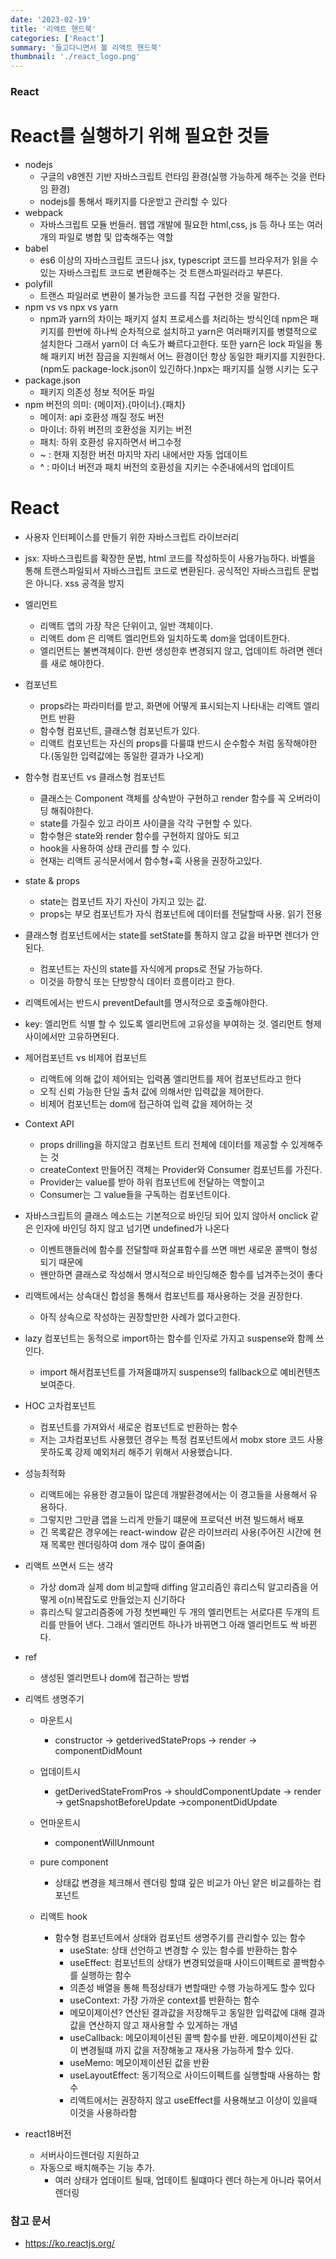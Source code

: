 ```yaml
---
date: '2023-02-19'
title: '리액트 핸드북'
categories: ['React']
summary: '들고다니면서 볼 리액트 핸드북'
thumbnail: './react_logo.png'
---
```


### React

# React를 실행하기 위해 필요한 것들
- nodejs
  - 구글의 v8엔진 기반 자바스크립트 런타임 환경(실행 가능하게 해주는 것을 런타임 환경)
  - nodejs를 통해서 패키지를 다운받고 관리할 수 있다
- webpack
  - 자바스크립트 모듈 번들러. 웹앱 개발에 필요한 html,css, js 등 하나 또는 여러개의 파일로 병합 및 압축해주는 역할
- babel
  - es6 이상의 자바스크립트 코드나 jsx, typescript 코드를 브라우저가 읽을 수 있는 자바스크립트 코드로 변환해주는 것 트랜스파일러라고 부른다.
- polyfill
  - 트랜스 파일러로 변환이 불가능한 코드를 직접 구현한 것을 말한다.
- npm vs vs npx vs yarn
  - npm과 yarn의 차이는 패키지 설치 프로세스를 처리하는 방식인데 npm은 패키지를 한번에 하나씩 순차적으로 설치하고 yarn은 여러패키지를 병렬적으로 설치한다 그래서 yarn이 더 속도가 빠르다고한다. 또한 yarn은 lock 파일을 통해 패키지 버전 잠금을 지원해서 어느 환경이던 항상 동일한 패키지를 지원한다.(npm도 package-lock.json이 있긴하다.)npx는 패키지를 실행 시키는 도구
- package.json
  - 패키지 의존성 정보 적어둔 파일
- npm 버전의 의미: {메이저}.{마이너}.{패치}
  - 메이저: api 호환성 깨질 정도 버전
  - 마이너: 하위 버전의 호환성을 지키는 버전
  - 패치: 하위 호환성 유지하면서 버그수정
  - ~ : 현재 지정한 버전 마지막 자리 내에서만 자동 업데이트
  - ^ : 마이너 버전과 패치 버전의 호환성을 지키는 수준내에서의 업데이트

# React
- 사용자 인터페이스를 만들기 위한 자바스크립트 라이브러리
- jsx: 자바스크립트를 확장한 문법, html 코드를 작성하듯이 사용가능하다. 바벨을 통해 트랜스파일되서 자바스크립트 코드로 변환된다. 공식적인 자바스크립트 문법은 아니다. xss 공격을 방지
- 엘리먼트
  - 리액트 앱의 가장 작은 단위이고, 일반 객체이다.
  - 리액트 dom 은 리액트 엘리먼트와 일치하도록 dom을 업데이트한다.
  - 엘리먼트는 불변객체이다. 한번 생성한후 변경되지 않고, 업데이트 하려면 렌더를 새로 해야한다.
- 컴포넌트
  - props라는 파라미터를 받고, 화면에 어떻게 표시되는지 나타내는 리액트 엘리먼트 반환
  - 함수형 컴포넌트, 클래스형 컴포넌트가 있다.
  - 리액트 컴포넌트는 자신의 props를 다룰떄 반드시 순수함수 처럼 동작해야한다.(동일한 입력값에는 동일한 결과가 나오게)
- 함수형 컴포넌트 vs 클래스형 컴포넌트
  - 클래스는 Component 객체를 상속받아 구현하고 render 함수를 꼭 오버라이딩 해줘야한다.
  - state를 가질수 있고 라이프 사이클을 각각 구현할 수 있다.
  - 함수형은 state와 render 함수를 구현하지 않아도 되고
  - hook을 사용하여 상태 관리를 할 수 있다.
  - 현재는 리액트 공식문서에서 함수형+훅 사용을 권장하고있다.
- state & props
  - state는 컴포넌트 자기 자신이 가지고 있는 값.
  - props는 부모 컴포넌트가 자식 컴포넌트에 데이터를 전달할때 사용. 읽기 전용

- 클래스형 컴포넌트에서는 state를 setState를 통하지 않고 값을 바꾸면 렌더가 안된다.
  - 컴포넌트는 자신의 state를 자식에게 props로 전달 가능하다.
  - 이것을 하향식 또는 단방향식 데이터 흐름이라고 한다.
- 리액트에서는 반드시 preventDefault를 명시적으로 호출해야한다.
- key: 엘리먼트 식별 할 수 있도록 엘리먼트에 고유성을 부여하는 것. 엘리먼트 형제 사이에서만 고유하면된다.
- 제어컴포넌트 vs 비제어 컴포넌트
  - 리액트에 의해 값이  제어되는 입력폼 엘리먼트를 제어 컴포넌트라고 한다
  - 오직 신뢰 가능한 단일 출처 값에 의해서만 입력값을 제어한다.
  - 비제어 컴포넌트는 dom에 접근하여 입력 값을 제어하는 것
- Context API
  - props drilling을 하지않고 컴포넌트 트리 전체에 데이터를 제공할 수 있게해주는 것
  - createContext 만들어진 객체는 Provider와 Consumer 컴포넌트를 가진다.
  - Provider는 value를 받아 하위 컴포넌트에 전달하는 역할이고
  - Consumer는 그 value들을 구독하는 컴포넌트이다.
- 자바스크립트의 클래스 메소드는 기본적으로 바인딩 되어 있지 않아서 onclick 같은 인자에 바인딩 하지 않고 넘기면 undefined가 나온다
  - 이벤트핸들러에 함수를 전달할때 화살표함수를 쓰면 매번 새로운 콜백이 형성되기 때문에
  - 왠만하면 클래스로 작성해서 명시적으로 바인딩해준 함수를 넘겨주는것이 좋다
- 리액트에서는 상속대신 합성을 통해서 컴포넌트를 재사용하는 것을 권장한다.
  - 아직 상속으로 작성하는 권장할만한 사례가 없다고한다.
- lazy 컴포넌트는 동적으로 import하는 함수를 인자로 가지고 suspense와 함께 쓰인다.
  - import 해서컴포넌트를 가져올떄까지 suspense의 fallback으로 예비컨텐츠 보여준다.
- HOC 고차컴포넌트
  - 컴포넌트를 가져와서 새로운 컴포넌트로 반환하는 함수
  - 저는 고차컴포넌트 사용했던 경우는 특정 컴포넌트에서 mobx store 코드 사용못하도록 강제 예외처리 해주기 위해서 사용했습니다.
- 성능최적화
  - 리액트에는 유용한 경고들이 많은데 개발환경에서는 이 경고들을 사용해서 유용하다.
  - 그렇지만 그만큼 앱을 느리게 만들기 떄문에 프로덕션 버젼 빌드해서 배포
  - 긴 목록같은 경우에는 react-window 같은 라이브러리 사용(주어진 시간에 현재 목록만 렌더링하여 dom 개수 많이 줄여줌)
- 리액트 쓰면서 드는 생각
  - 가상 dom과 실제 dom 비교할때 diffing 알고리즘인 휴리스틱 알고리즘을 어떻게 o(n)복잡도로 만들었는지 신기하다
  - 휴리스틱 알고리즘중에 가정 첫번째인 두 개의 엘리먼트는 서로다른 두개의 트리를 만들어 낸다. 그래서 엘리먼트 하나가 바뀌면그 아래 엘리먼트도 싹 바뀐다.
- ref
  - 생성된 엘리먼트나 dom에 접근하는 방법

- 리액트 생명주기
  - 마운트시
    - constructor -> getderivedStateProps -> render -> componentDidMount
  - 업데이트시
    - getDerivedStateFromPros -> shouldComponentUpdate -> render -> getSnapshotBeforeUpdate ->componentDidUpdate
  - 언마운트시
    - componentWillUnmount
  - pure component 
    - 상태값 변경을 체크해서 렌더링 할떄 깊은 비교가 아닌 얕은 비교를하는 컴포넌트

  - 리액트 hook
    - 함수형 컴포넌트에서 상태와 컴포넌트 생명주기를 관리할수 있는 함수
      - useState: 상태 선언하고 변경할 수 있는 함수를 반환하는 함수
      - useEffect: 컴포넌트의 상태가 변경되었을때 사이드이펙트로 콜백함수를 실행하는 함수
      - 의존성 배열을 통해 특정상태가 변할때만 수행 가능하게도 할수 있다
      - useContext: 가장 가까운 context를 반환하는 함수
      - 메모이제이션? 연산된 결과값을 저장해두고 동일한 입력값에 대해 결과값을 연산하지 않고 재사용할 수 있게하는 개념
      - useCallback: 메모이제이션된 콜백 함수를 반환. 메모이제이션된 값이 변경될떄 까지 값을 저장해놓고 재사용 가능하게 할수 있다.
      - useMemo: 메모이제이션된 값을 반환
      - useLayoutEffect: 동기적으로 사이드이펙트를 실행할때 사용하는 함수
      - 리액트에서는 권장하지 않고 useEffect를 사용해보고 이상이 있을때 이것을 사용하라함

- react18버전
  - 서버사이드렌더링 지원하고
  - 자동으로 배치해주는 기능 추가.
    - 여러 상태가 업데이트 될때, 업데이트 될떄마다 렌더 하는게 아니라 묶어서 렌더링


### 참고 문서

- [<https://ko.reactjs.org/>](<https://ko.reactjs.org/>)